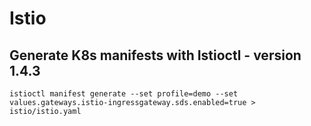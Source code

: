 # Istio

## Generate K8s manifests with Istioctl - version 1.4.3
```baseh
istioctl manifest generate --set profile=demo --set values.gateways.istio-ingressgateway.sds.enabled=true > istio/istio.yaml
```